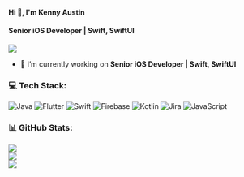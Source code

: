 #### Hi 👋, I'm Kenny Austin
#### **Senior iOS Developer | Swift, SwiftUI**

[![](https://visitcount.itsvg.in/api?id=kennyaustin7&icon=0&color=9)](https://visitcount.itsvg.in)

- 🔭 I’m currently working on **Senior iOS Developer | Swift, SwiftUI**

### 💻 Tech Stack:
![Java](https://img.shields.io/badge/java-%23ED8B00.svg?style=flat&logo=java&logoColor=white) ![Flutter](https://img.shields.io/badge/Flutter-%2302569B.svg?style=flat&logo=Flutter&logoColor=white) ![Swift](https://img.shields.io/badge/swift-F54A2A?style=flat&logo=swift&logoColor=white) ![Firebase](https://img.shields.io/badge/firebase-%23039BE5.svg?style=flat&logo=firebase) ![Kotlin](https://img.shields.io/badge/kotlin-%230095D5.svg?style=flat&logo=kotlin&logoColor=white) ![Jira](https://img.shields.io/badge/jira-%230A0FFF.svg?style=flat&logo=jira&logoColor=white) ![JavaScript](https://img.shields.io/badge/javascript-%23323330.svg?style=flat&logo=javascript&logoColor=%23F7DF1E)

### 📊 GitHub Stats:
![](https://github-readme-stats.vercel.app/api?username=kennyaustin7&theme=city_light&hide_border=false&include_all_commits=true&count_private=false)<br/>
![](https://github-readme-streak-stats.herokuapp.com/?user=kennyaustin7&theme=city_light&hide_border=false)<br/>
![](https://github-readme-stats.vercel.app/api/top-langs/?username=kennyaustin7&theme=city_light&hide_border=false&include_all_commits=true&count_private=false&layout=compact)
